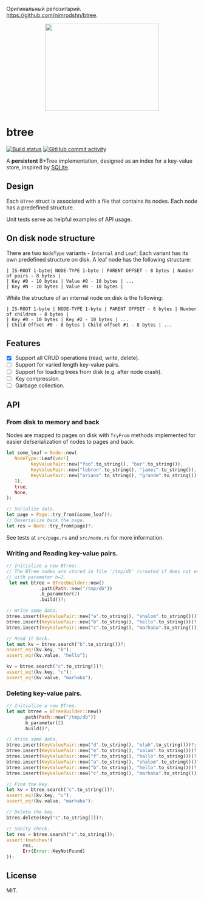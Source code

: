 Оригинальный репозитарий.   
https://github.com/nimrodshn/btree.    

<p align="center">
  <img src="docs/logo.png" width="300" height="230">
</p>

# btree

[![Build status](https://github.com/nimrodshn/btree/actions/workflows/build.yml/badge.svg)](https://github.com/nimrodshn/btree/actions)
[![GitHub commit activity](https://img.shields.io/github/commit-activity/m/nimrodshn/btree)](https://github.com/nimrodshn/btree/graphs/commit-activity)

A **persistent** B+Tree implementation, designed as an index for a key-value store, inspired by [SQLite](https://www.sqlite.org/index.html).

## Design
Each `BTree` struct is associated with a file that contains its nodes. Each node has a predefined structure.

Unit tests serve as helpful examples of API usage.

## On disk node structure
There are two `NodeType` variants - `Internal` and `Leaf`; Each variant has its own predefined structure on disk.
A leaf node has the following structure:
```
| IS-ROOT 1-byte| NODE-TYPE 1-byte | PARENT OFFSET - 8 bytes | Number of pairs - 8 bytes |
| Key #0 - 10 bytes | Value #0 - 10 bytes | ...
| Key #N - 10 bytes | Value #N - 10 bytes |
```

While the structure of an internal node on disk is the following:
```
| IS-ROOT 1-byte | NODE-TYPE 1-byte | PARENT OFFSET - 8 bytes | Number of children - 8 bytes |
| Key #0 - 10 bytes | Key #2 - 10 bytes | ...
| Child Offset #0 - 8 bytes | Child offset #1 - 8 bytes | ...
```

## Features
- [X] Support all CRUD operations (read, write, delete).
- [ ] Support for varied length key-value pairs.
- [ ] Support for loading trees from disk (e.g. after node crash).
- [ ] Key compression.
- [ ] Garbage collection.

## API

### From disk to memory and back
Nodes are mapped to pages on disk with `TryFrom` methods implemented for easier de/serialization of nodes to pages and back.

```rust
let some_leaf = Node::new(
   NodeType::Leaf(vec![
         KeyValuePair::new("foo".to_string(), "bar".to_string()),
         KeyValuePair::new("lebron".to_string(), "james".to_string()),
         KeyValuePair::new("ariana".to_string(), "grande".to_string()),
   ]),
   true,
   None,
);

// Serialize data.
let page = Page::try_from(&some_leaf)?;
// Deserialize back the page.
let res = Node::try_from(page)?;
```

See tests at `src/page.rs` and `src/node.rs` for more information.

### Writing and Reading key-value pairs.
```rust
// Initialize a new BTree;
// The BTree nodes are stored in file '/tmp/db' (created if does not exist)
// with parameter b=2.
 let mut btree = BTreeBuilder::new()
            .path(Path::new("/tmp/db"))
            .b_parameter(2)
            .build()?;

// Write some data.
btree.insert(KeyValuePair::new("a".to_string(), "shalom".to_string()))?;
btree.insert(KeyValuePair::new("b".to_string(), "hello".to_string()))?;
btree.insert(KeyValuePair::new("c".to_string(), "marhaba".to_string()))?;

// Read it back.
let mut kv = btree.search("b".to_string())?;
assert_eq!(kv.key, "b");
assert_eq!(kv.value, "hello");

kv = btree.search("c".to_string())?;
assert_eq!(kv.key, "c");
assert_eq!(kv.value, "marhaba");
```

### Deleting key-value pairs.
```rust
// Initialize a new BTree.
let mut btree = BTreeBuilder::new()
      .path(Path::new("/tmp/db"))
      .b_parameter(2)
      .build()?;

// Write some data.
btree.insert(KeyValuePair::new("d".to_string(), "olah".to_string()))?;
btree.insert(KeyValuePair::new("e".to_string(), "salam".to_string()))?;
btree.insert(KeyValuePair::new("f".to_string(), "hallo".to_string()))?;
btree.insert(KeyValuePair::new("a".to_string(), "shalom".to_string()))?;
btree.insert(KeyValuePair::new("b".to_string(), "hello".to_string()))?;
btree.insert(KeyValuePair::new("c".to_string(), "marhaba".to_string()))?;

// Find the key.
let kv = btree.search("c".to_string())?;
assert_eq!(kv.key, "c");
assert_eq!(kv.value, "marhaba");

// Delete the key.
btree.delete(Key("c".to_string()))?;

// Sanity check.
let res = btree.search("c".to_string());
assert!(matches!(
      res,
      Err(Error::KeyNotFound)
));
```

## License
MIT.

